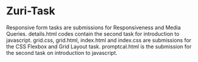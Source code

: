 # Zuri-Task

Responsive form tasks are submissions for Responsiveness and Media Queries.
details.html codes contain the second task for introduction to javascript.
grid.css, grid.html, index.html and index.css are submissions for the CSS Flexbox and Grid Layout task.
promptcal.html is the submission for the second task on introduction to javascript.
